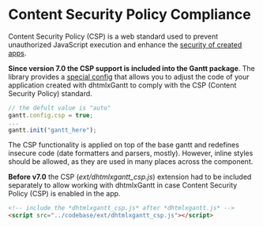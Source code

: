 Content Security Policy Compliance
=========================

Content Security Policy (CSP) is a web standard used to prevent unauthorized JavaScript execution and enhance the [security of created apps](desktop/app_security.md).

**Since version 7.0 the CSP support is included into the Gantt package**. The library provides a [special config](api/gantt_csp_config.md) that allows you
to adjust the code of your application created with dhtmlxGantt to comply with the CSP (Content Security Policy) standard. 

~~~js
// the defult value is "auto"
gantt.config.csp = true;
...
gantt.init("gantt_here");
~~~

The CSP functionality is applied on top of the base gantt and redefines insecure code (date formatters and parsers, mostly).
However, inline styles should be allowed, as they are used in many places across the component. 

**Before v7.0** the CSP (*ext/dhtmlxgantt_csp.js*) extension had to be included separately to allow working with dhtmlxGantt 
in case Content Security Policy (CSP) is enabled in the app. 

~~~html
<!-- include the *dhtmlxgantt_csp.js* after *dhtmlxgantt.js* -->
<script src="../codebase/ext/dhtmlxgantt_csp.js"></script>
~~~

